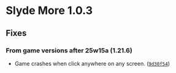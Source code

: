 # Slyde More 1.0.3

## Fixes
### From game versions after 25w15a (1.21.6)
* Game crashes when click anywhere on any screen. ([`9d30f54`](https://github.com/No-Eul/SlydeMore/commit/9d30f546219ea89e0ddbd9ce7b601fa10baa969c))
